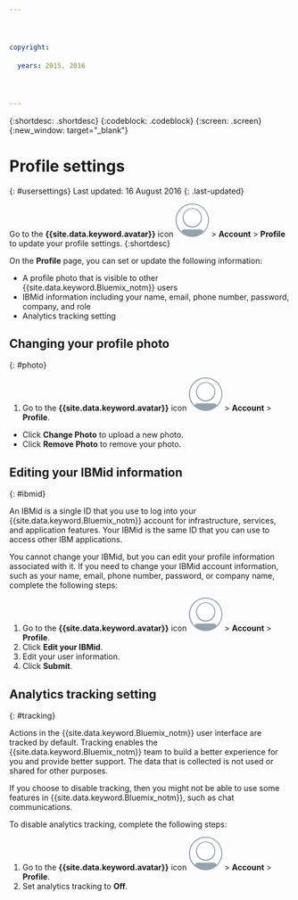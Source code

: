 ```yaml
---



copyright:

  years: 2015, 2016



---
```


{:shortdesc: .shortdesc}
{:codeblock: .codeblock}
{:screen: .screen}
{:new_window: target="_blank"}

# Profile settings
{: #usersettings}
Last updated: 16 August 2016
{: .last-updated}

Go to the **{{site.data.keyword.avatar}}** icon ![Avatar icon](../icons/i-avatar-icon.svg) &gt; **Account** &gt; **Profile** to update your profile settings.
{:shortdesc}

 On the **Profile** page, you can set or update the following information:

 * A profile photo that is visible to other {{site.data.keyword.Bluemix_notm}} users
 * IBMid information including your name, email, phone number, password, company, and role
 * Analytics tracking setting

## Changing your profile photo
{: #photo}

1. Go to the **{{site.data.keyword.avatar}}** icon ![Avatar icon](../icons/i-avatar-icon.svg) &gt; **Account** &gt; **Profile**.

* Click **Change Photo** to upload a new photo.
* Click **Remove Photo** to remove your photo.

## Editing your IBMid information
{: #ibmid}

An IBMid is a single ID that you use to log into your {{site.data.keyword.Bluemix_notm}} account for infrastructure, services, and application features. Your IBMid is the same ID that you can use to access other IBM applications. 

You cannot change your IBMid, but you can edit your profile information associated with it. If you need to change your IBMid account information, such as your name, email, phone number, password, or company name, complete the following steps:

1. Go to the **{{site.data.keyword.avatar}}** icon ![Avatar icon](../icons/i-avatar-icon.svg) &gt; **Account** &gt; **Profile**.
2. Click **Edit your IBMid**.
3. Edit your user information.
4. Click **Submit**.

## Analytics tracking setting
{: #tracking}

Actions in the {{site.data.keyword.Bluemix_notm}} user interface are tracked by default. Tracking enables the {{site.data.keyword.Bluemix_notm}} team to build a better experience for you and provide better support. The data that is collected is not used or shared for other purposes.

If you choose to disable tracking, then you might not be able to use some features in {{site.data.keyword.Bluemix_notm}}, such as chat communications.

To disable analytics tracking, complete the following steps:

1. Go to the **{{site.data.keyword.avatar}}** icon ![Avatar icon](../icons/i-avatar-icon.svg) &gt; **Account** &gt; **Profile**.
2. Set analytics tracking to **Off**.
